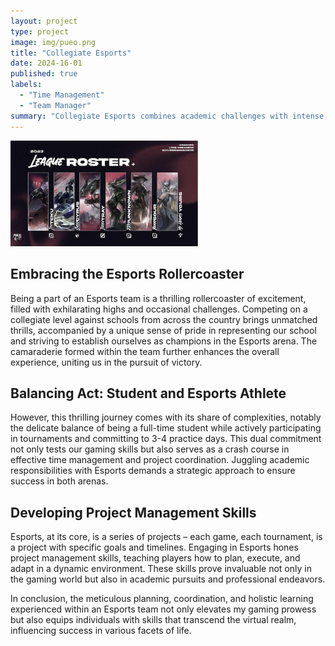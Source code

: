 ```yaml
---
layout: project
type: project
image: img/pueo.png
title: "Collegiate Esports"
date: 2024-16-01
published: true
labels:
  - "Time Management"
  - "Team Manager"
summary: "Collegiate Esports combines academic challenges with intense gaming schedules, requiring effective time management and strategic teamwork. Beyond gaming skills, it offers a holistic learning experience in project management and teamwork applicable beyond the virtual arena"
---
```

<img width="300px" class="rounded float-start pe-4" src="../img/pueoroster.png">

## Embracing the Esports Rollercoaster
Being a part of an Esports team is a thrilling rollercoaster of excitement, filled with exhilarating highs and occasional challenges. Competing on a collegiate level against schools from across the country brings unmatched thrills, accompanied by a unique sense of pride in representing our school and striving to establish ourselves as champions in the Esports arena. The camaraderie formed within the team further enhances the overall experience, uniting us in the pursuit of victory.

## Balancing Act: Student and Esports Athlete
However, this thrilling journey comes with its share of complexities, notably the delicate balance of being a full-time student while actively participating in tournaments and committing to 3-4 practice days. This dual commitment not only tests our gaming skills but also serves as a crash course in effective time management and project coordination. Juggling academic responsibilities with Esports demands a strategic approach to ensure success in both arenas.

## Developing Project Management Skills
Esports, at its core, is a series of projects – each game, each tournament, is a project with specific goals and timelines. Engaging in Esports hones project management skills, teaching players how to plan, execute, and adapt in a dynamic environment. These skills prove invaluable not only in the gaming world but also in academic pursuits and professional endeavors.

In conclusion, the meticulous planning, coordination, and holistic learning experienced within an Esports team not only elevates my gaming prowess but also equips individuals with skills that transcend the virtual realm, influencing success in various facets of life.
